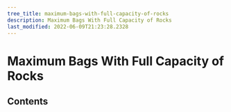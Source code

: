```yaml
---
tree_title: maximum-bags-with-full-capacity-of-rocks
description: Maximum Bags With Full Capacity of Rocks
last_modified: 2022-06-09T21:23:28.2328
---
```


# Maximum Bags With Full Capacity of Rocks

## Contents
